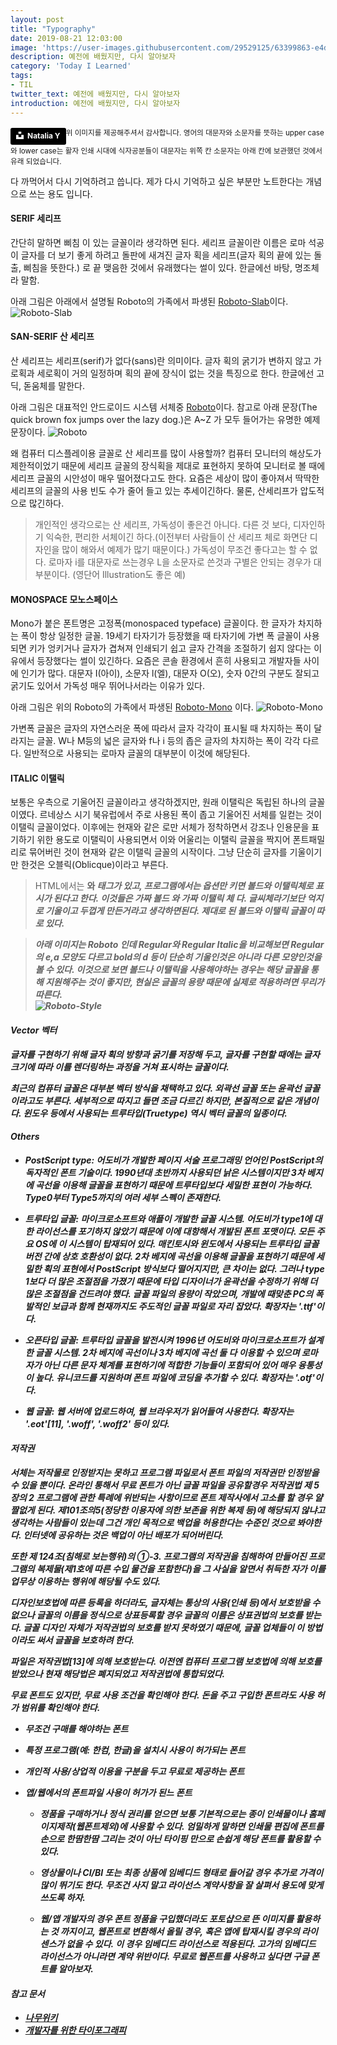 ```yaml
---
layout: post
title: "Typography"
date: 2019-08-21 12:03:00
image: 'https://user-images.githubusercontent.com/29529125/63399863-e4df4580-c40c-11e9-95ed-73331730e4f9.jpg'
description: 예전에 배웠지만, 다시 알아보자
category: 'Today I Learned'
tags:
- TIL
twitter_text: 예전에 배웠지만, 다시 알아보자
introduction: 예전에 배웠지만, 다시 알아보자
---
```

<a style="background-color:black;color:white;text-decoration:none;padding:4px 6px;font-family:-apple-system, BlinkMacSystemFont, &quot;San Francisco&quot;, &quot;Helvetica Neue&quot;, Helvetica, Ubuntu, Roboto, Noto, &quot;Segoe UI&quot;, Arial, sans-serif;font-size:12px;font-weight:bold;line-height:1.2;display:inline-block;border-radius:3px" href="https://unsplash.com/@foxfox?utm_medium=referral&amp;utm_campaign=photographer-credit&amp;utm_content=creditBadge" target="_blank" rel="noopener noreferrer" title="Download free do whatever you want high-resolution photos from Natalia Y"><span style="display:inline-block;padding:2px 3px"><svg xmlns="http://www.w3.org/2000/svg" style="height:12px;width:auto;position:relative;vertical-align:middle;top:-2px;fill:white" viewBox="0 0 32 32"><title>unsplash-logo</title><path d="M10 9V0h12v9H10zm12 5h10v18H0V14h10v9h12v-9z"></path></svg></span><span style="display:inline-block;padding:2px 3px">Natalia Y</span></a><sup>위 이미지를 제공해주셔서 감사합니다. 영어의 대문자와 소문자를 뜻하는 upper case 와 lower case는 활자 인쇄 시대에 식자공분들이 대문자는 위쪽 칸 소문자는 아래 칸에 보관했던 것에서 유래 되었습니다.<sup>
 
다 까먹어서 다시 기억하려고 씁니다. 제가 다시 기억하고 싶은 부분만 노트한다는 개념으로 쓰는 용도 입니다.

#### SERIF 세리프 
간단히 말하면 삐침 이 있는 글꼴이라 생각하면 된다. 세리프 글꼴이란 이름은 로마 석공이 글자를 더 보기 좋게 하려고 돌판에 새겨진 글자 획을 세리프(글자 획의 끝에 있는 돌출, 삐침을 뜻한다.) 로 끝 맺음한 것에서 유래했다는 썰이 있다. 한글에선 바탕, 명조체라 말함. 

아래 그림은 아래에서 설명될 Roboto의 가족에서 파생된 [Roboto-Slab](https://fonts.google.com/specimen/Roboto+Slab)이다.
![Roboto-Slab](https://user-images.githubusercontent.com/29529125/63395662-6a5bf900-c3ff-11e9-8f25-6705d0a0a7ca.png)

#### SAN-SERIF 산 세리프 
산 세리프는 세리프(serif)가 없다(sans)란 의미이다. 글자 획의 굵기가 변하지 않고 가로획과 세로획이 거의 일정하며 획의 끝에 장식이 없는 것을 특징으로 한다. 한글에선 고딕, 돋움체를 말한다. 

아래 그림은 대표적인 안드로이드 시스템 서체중 [Roboto](https://fonts.google.com/specimen/Roboto)이다. 
 참고로 아래 문장(The quick brown fox jumps over the lazy dog.)은 A~Z 가 모두 들어가는 유명한 예제 문장이다. 
![Roboto](https://user-images.githubusercontent.com/29529125/63395679-79db4200-c3ff-11e9-8398-2c28053e48af.png)

왜 컴퓨터 디스플레이용 글꼴로 산 세리프를 많이 사용할까? 컴퓨터 모니터의 해상도가 제한적이었기 때문에 세리프 글꼴의 장식획을 제대로 표현하지 못하여 모니터로 볼 때에 세리프 글꼴의 시안성이 매우 떨어졌다고도 한다. 요즘은 세상이 많이 좋아져서 딱딱한 세리프의 글꼴의 사용 빈도 수가 줄어 들고 있는 추세이긴하다. 물론, 산세리프가 압도적으로 많긴하다. 

> 개인적인 생각으로는 산 세리프, 가독성이 좋은건 아니다. 다른 것 보다, 디자인하기 익숙한, 편리한  서체이긴 하다.(이전부터 사람들이 산 세리프 체로 화면단 디자인을 많이 해와서 예제가 많기 때문이다.) 가독성이 무조건 좋다고는 할 수 없다. 로마자 i를 대문자로 쓰는경우 L을 소문자로 쓴것과 구별은 안되는 경우가 대부분이다. (영단어 Illustration도 좋은 예)

#### MONOSPACE 모노스페이스
Mono가 붙은 폰트명은 고정폭(monospaced typeface) 글꼴이다. 한 글자가 차지하는 폭이 항상 일정한 글꼴. 19세기 타자기가 등장했을 때 타자기에 가변 폭 글꼴이 사용되면 키가 엉키거나 글자가 겹쳐져 인쇄되기 쉽고 글자 간격을 조절하기 쉽지 않다는 이유에서 등장했다는 썰이 있긴하다. 
요즘은 콘솔 환경에서 흔히 사용되고 개발자들 사이에 인기가 많다. 대문자 I(아이), 소문자 l(엘), 대문자 O(오), 숫자 0간의 구분도 잘되고 굵기도 있어서 가독성 매우 뛰어나서라는 이유가 있다. 

아래 그림은 위의 Roboto의 가족에서 파생된 [Roboto-Mono](https://fonts.google.com/specimen/Roboto+Mono) 이다.
![Roboto-Mono](https://user-images.githubusercontent.com/29529125/63395694-819ae680-c3ff-11e9-8577-3cd1cbfe8ff8.png)


가변폭 글꼴은 글자의 자연스러운 폭에 따라서 글자 각각이 표시될 때 차지하는 폭이 달라지는 글꼴. W나 M등의 넓은 글자와 f나 i 등의 좁은 글자의 차지하는 폭이 각각 다르다. 일반적으로 사용되는 로마자 글꼴의 대부분이 이것에 해당된다.

#### ITALIC 이탤릭 
보통은 우측으로 기울어진 글꼴이라고 생각하겠지만, 원래 이탤릭은 독립된 하나의 글꼴이였다. 르네상스 시기 북유럽에서 주로 사용된 폭이 좁고 기울어진 서체를 일컫는 것이 이탤릭 글꼴이었다. 이후에는 현재와 같은 로만 서체가 정착하면서 강조나 인용문을 표기하기 위한 용도로 이탤릭이 사용되면서 이와 어울리는 이탤릭 글꼴을 짝지어 폰트패밀리로 묶어버린 것이 현재와 같은 이탤릭 글꼴의 시작이다. 그냥 단순히 글자를 기울이기만 한것은 오블릭(Oblicque)이라고 부른다. 

> HTML에서는 <b>와 <i> 태그가 있고, 프로그램에서는 옵션만 키면 볼드와 이탤릭체로 표시가 된다고 한다. 이것들은 __가짜 볼드__ 와 _가짜 이탤릭 체_ 다. 글씨체라기보단 억지로 기울이고 두껍게 만든거라고 생각하면된다. 제대로 된 볼드와 이탤릭 글꼴이 따로 있다. 


>아래 이미지는 Roboto 인데 Regular와 Regular Italic을 비교해보면 Regular의 e,a 모양도 다르고 bold의 d 등이 단순히 기울인것은 아니라 다른 모양인것을 볼 수 있다. 이것으로 보면 볼드나 이탤릭을 사용해야하는 경우는 해당 글꼴을 통해 지원해주는 것이 좋지만, 현실은 글꼴의 용량 때문에 실제로 적용하려면 무리가 따른다.  
![Roboto-Style](https://user-images.githubusercontent.com/29529125/63396836-70ec6f80-c403-11e9-9fac-3256b7af7675.png)


#### Vector 벡터
글자를 구현하기 위해 글자 획의 방향과 굵기를 저장해 두고, 글자를 구현할 때에는 글자 크기에 따라 이를 렌더링하는 과정을 거쳐 표시하는 글꼴이다.

최근의 컴퓨터 글꼴은 대부분 벡터 방식을 채택하고 있다. 외곽선 글꼴 또는 윤곽선 글꼴이라고도 부른다. 세부적으로 따지고 들면 조금 다르긴 하지만, 본질적으로 같은 개념이다. 윈도우 등에서 사용되는 트루타입(Truetype) 역시 벡터 글꼴의 일종이다.

#### Others 
- PostScript type: 어도비가 개발한 페이지 서술 프로그래밍 언어인 PostScript의 독자적인 폰트 기술이다. 1990년대 초반까지 사용되던 낡은 시스템이지만 3차 베지에 곡선을 이용해 글꼴을 표현하기 때문에 트루타입보다 세밀한 표현이 가능하다. Type0부터 Type5까지의 여러 세부 스펙이 존재한다.

- 트루타입 글꼴: 마이크로소프트와 애플이 개발한 글꼴 시스템. 어도비가 type1에 대한 라이선스를 포기하지 않았기 때문에 이에 대항해서 개발된 폰트 포맷이다. 모든 주요 OS에 이 시스템이 탑재되어 있다. 매킨토시와 윈도에서 사용되는 트루타입 글꼴 버전 간에 상호 호환성이 없다. 2차 베지에 곡선을 이용해 글꼴을 표현하기 때문에 세밀한 획의 표현에서 PostScript 방식보다 떨어지지만, 큰 차이는 없다. 그러나 type 1보다 더 많은 조절점을 가졌기 때문에 타입 디자이너가 윤곽선을 수정하기 위해 더 많은 조절점을 건드려야 했다. 글꼴 파일의 용량이 작았으며, 개발에 때맞춘 PC의 폭발적인 보급과 함께 현재까지도 주도적인 글꼴 파일로 자리 잡았다. 확장자는 '.ttf'이다.

- 오픈타입 글꼴: 트루타입 글꼴을 발전시켜 1996년 어도비와 마이크로소프트가 설계한 글꼴 시스템. 2차 베지에 곡선이나 3차 베지에 곡선 둘 다 이용할 수 있으며 로마자가 아닌 다른 문자 체계를 표현하기에 적합한 기능들이 포함되어 있어 매우 융통성이 높다. 유니코드를 지원하며 폰트 파일에 코딩을 추가할 수 있다. 확장자는 '.otf'이다.

- 웹 글꼴: 웹 서버에 업로드하여, 웹 브라우저가 읽어들여 사용한다. 확장자는 '.eot'[11], '.woff', '.woff2' 등이 있다.

#### 저작권
서체는 저작물로 인정받지는 못하고 프로그램 파일로서 폰트 파일의 저작권만 인정받을 수 있을 뿐이다. 
온라인 통해서 무료 폰트가 아닌 글꼴 파일을 공유할경우 저작권법 제 5장의 2 프로그램에 관한 특례에 위반되는 사항이므로 폰트 제작사에서 고소를 할 경우 얄짤없게 된다. 제101조의5(정당한 이용자에 의한 보존을 위한 복제 등)에 해당되지 않냐고 생각하는 사람들이 있는데 그건 개인 목적으로 백업을 허용한다는 수준인 것으로 봐야한다. 인터넷에 공유하는 것은 백업이 아닌 배포가 되어버린다.

또한 제 124조(침해로 보는행위)의 ①-3. 프로그램의 저작권을 침해하여 만들어진 프로그램의 복제물(제1호에 따른 수입 물건을 포함한다)을 그 사실을 알면서 취득한 자가 이를 업무상 이용하는 행위에 해당될 수도 있다.

디자인보호법에 따른 등록을 하더라도, 글자체는 통상의 사용(인쇄 등)에서 보호받을 수 없으나 글꼴의 이름을 정식으로 상표등록할 경우 글꼴의 이름은 상표권법의 보호를 받는다. 글꼴 디자인 자체가 저작권법의 보호를 받지 못하였기 때문에, 글꼴 업체들이 이 방법이라도 써서 글꼴을 보호하려 한다.

파일은 저작권법[13]에 의해 보호받는다. 이전엔 컴퓨터 프로그램 보호법에 의해 보호를 받았으나 현재 해당법은 폐지되었고 저작권법에 통합되었다.

무료 폰트도 있지만, 무료 사용 조건을 확인해야 한다. 돈을 주고 구입한 폰트라도 사용 허가 범위를 확인해야 한다.

- 무조건 구매를 해야하는 폰트
- 특정 프로그램(예: 한컴, 한글)을 설치시 사용이 허가되는 폰트 
- 개인적 사용/상업적 이용을 구분을 두고 무료로 제공하는 폰트 
- 앱/웹에서의 폰트파일 사용이 허가가 된느 폰트 

  * 정품을 구매하거나 정식 권리를 얻으면 보통 기본적으로는 종이 인쇄물이나 홈페이지제작(웹폰트제외)에 
  사용할 수 있다. 엄밀하게 말하면 인쇄물 편집에 폰트를 손으로 한땀한땀 그리는 것이 아닌 타이핑 만으로 손쉽게 해당 폰트를 활용할 수 있다.
  
  * 영상물이나 CI/BI 또는 최종 상품에 임베디드 형태로 들어갈 경우 추가로 가격이 많이 뛰기도 한다. 무조건 사지 말고 라이선스 계약사항을 잘 살펴서 용도에 맞게 쓰도록 하자.
 
  * 웹/앱 개발자의 경우 폰트 정품을 구입했더라도 포토샵으로 뜬 이미지를 활용하는 것 까지이고, 웹폰트로 변환해서 올릴 경우, 혹은 앱에 탑재시킬 경우의 라이센스가 없을 수 있다. 이 경우 임베디드 라이선스로 적용된다. 고가의 임베디드 라이선스가 아니라면 계약 위반이다. 무료로 웹폰트를 사용하고 싶다면 구글 폰트를 알아보자.




#### 참고 문서 
- [나무위키](https://namu.wiki/w/%EA%B8%80%EA%BC%B4?from=%EC%84%B8%EB%A6%AC%ED%94%84#s-3.2)
- [개발자를 위한 타이포그래피](https://brunch.co.kr/@jangcnet/62)
